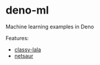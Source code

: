 # deno-ml
Machine learning examples in Deno

Features:
- [classy-lala](https://github.com/retraigo/classy-lala)
- [netsaur](https://github.com/denosaurs/netsaur)